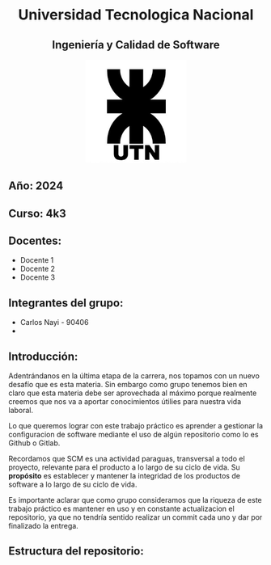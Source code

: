 <div>
  <h1 align="center">Universidad Tecnologica Nacional</h1>
  <h2 align="center">Ingeniería y Calidad de Software</h2>
  <p align="center">
  <img src="./Imagenes/UTN_logo.jpg" alt="Logo del Proyecto" width="200">
  </p>

</div>

## Año: 2024
## Curso: 4k3
## Docentes: 

- Docente 1
- Docente 2
- Docente 3

## Integrantes del grupo: 

- Carlos Nayi - 90406
- 

## Introducción:

Adentrándanos en la última etapa de la carrera, nos topamos con un nuevo desafío que es esta materia. Sin embargo como grupo tenemos bien en claro que esta materia debe ser aprovechada al máximo porque realmente creemos que nos va a aportar conocimientos útilies para nuestra vida laboral.

Lo que queremos lograr con este trabajo práctico es aprender a gestionar la configuracion de software mediante el uso de algún repositorio como lo es Github o Gitlab.

Recordamos que SCM es una actividad paraguas, transversal a todo el proyecto, relevante para el producto a lo largo de su ciclo de vida. Su **propósito** es establecer y mantener la integridad de los productos de software a lo largo de su ciclo de vida.

Es importante aclarar que como grupo consideramos que la riqueza de este trabajo práctico es mantener en uso y en constante actualizacion el repositorio, ya que no tendría sentido realizar un commit cada uno y dar por finalizado la entrega.

## Estructura del repositorio:
<!-- START TREE STRUCTURE -->

<!-- END TREE STRUCTURE -->

